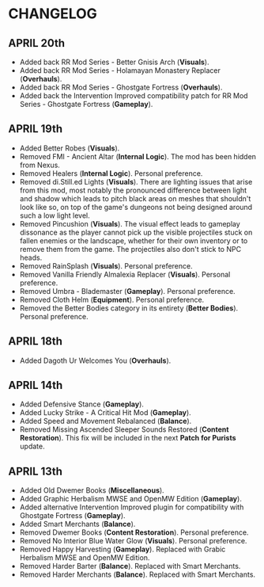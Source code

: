 # CHANGELOG

## APRIL 20th

- Added back RR Mod Series - Better Gnisis Arch (**Visuals**).
- Added back RR Mod Series - Holamayan Monastery Replacer (**Overhauls**).
- Added back RR Mod Series - Ghostgate Fortress (**Overhauls**).
- Added back the Intervention Improved compatibility patch for RR Mod Series - Ghostgate Fortress (**Gameplay**).

## APRIL 19th

- Added Better Robes (**Visuals**).
- Removed FMI - Ancient Altar (**Internal Logic**). The mod has been hidden from Nexus.
- Removed Healers (**Internal Logic**). Personal preference.
- Removed di.Still.ed Lights (**Visuals**). There are lighting issues that arise from this mod, most notably the pronounced difference between light and shadow which leads to pitch black areas on meshes that shouldn't look like so, on top of the game's dungeons not being designed around such a low light level.
- Removed Pincushion (**Visuals**). The visual effect leads to gameplay dissonance as the player cannot pick up the visible projectiles stuck on fallen enemies or the landscape, whether for their own inventory or to remove them from the game. The projectiles also don't stick to NPC heads.
- Removed RainSplash (**Visuals**). Personal preference.
- Removed Vanilla Friendly Almalexia Replacer (**Visuals**). Personal preference.
- Removed Umbra - Blademaster (**Gameplay**). Personal preference.
- Removed Cloth Helm (**Equipment**). Personal preference.
- Removed the Better Bodies category in its entirety (**Better Bodies**). Personal preference.

## APRIL 18th

- Added Dagoth Ur Welcomes You (**Overhauls**).

## APRIL 14th

- Added Defensive Stance (**Gameplay**).
- Added Lucky Strike - A Critical Hit Mod (**Gameplay**).
- Added Speed and Movement Rebalanced (**Balance**).
- Removed Missing Ascended Sleeper Sounds Restored (**Content Restoration**). This fix will be included in the next **Patch for Purists** update.

## APRIL 13th

- Added Old Dwemer Books (**Miscellaneous**).
- Added Graphic Herbalism MWSE and OpenMW Edition (**Gameplay**).
- Added alternative Intervention Improved plugin for compatibility with Ghostgate Fortress (**Gameplay**).
- Added Smart Merchants (**Balance**).
- Removed Dwemer Books (**Content Restoration**). Personal preference.
- Removed No Interior Blue Water Glow (**Visuals**). Personal preference.
- Removed Happy Harvesting (**Gameplay**). Replaced with Grabic Herbalism MWSE and OpenMW Edition.
- Removed Harder Barter (**Balance**). Replaced with Smart Merchants.
- Removed Harder Merchants (**Balance**). Replaced with Smart Merchants.
